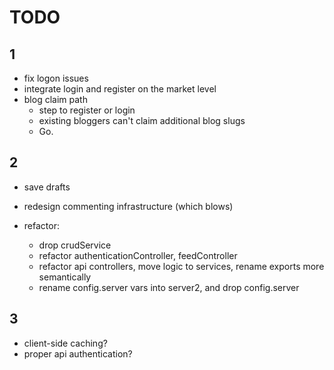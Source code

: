 TODO
=======

1
-------

- fix logon issues
- integrate login and register on the market level
- blog claim path
  - step to register or login
  - existing bloggers can't claim additional blog slugs
  - Go.

2
-------
    
- save drafts
- redesign commenting infrastructure (which blows)

- refactor:
    - drop crudService
    - refactor authenticationController, feedController
    - refactor api controllers, move logic to services, rename exports more semantically
    - rename config.server vars into server2, and drop config.server



3
-------

- client-side caching?
- proper api authentication?